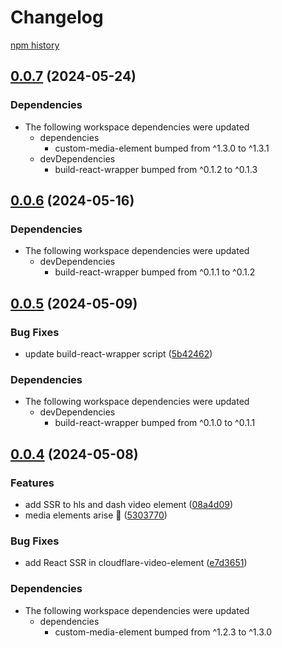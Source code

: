 # Changelog

[npm history][1]

[1]: https://www.npmjs.com/package/dash-video-element?activeTab=versions


## [0.0.7](https://github.com/muxinc/media-elements/compare/dash-video-element@0.0.6...dash-video-element@0.0.7) (2024-05-24)


### Dependencies

* The following workspace dependencies were updated
  * dependencies
    * custom-media-element bumped from ^1.3.0 to ^1.3.1
  * devDependencies
    * build-react-wrapper bumped from ^0.1.2 to ^0.1.3

## [0.0.6](https://github.com/muxinc/media-elements/compare/dash-video-element@0.0.5...dash-video-element@0.0.6) (2024-05-16)


### Dependencies

* The following workspace dependencies were updated
  * devDependencies
    * build-react-wrapper bumped from ^0.1.1 to ^0.1.2

## [0.0.5](https://github.com/muxinc/media-elements/compare/dash-video-element@0.0.4...dash-video-element@0.0.5) (2024-05-09)


### Bug Fixes

* update build-react-wrapper script ([5b42462](https://github.com/muxinc/media-elements/commit/5b42462794192a19b730e7aaabba5646300f0a05))


### Dependencies

* The following workspace dependencies were updated
  * devDependencies
    * build-react-wrapper bumped from ^0.1.0 to ^0.1.1

## [0.0.4](https://github.com/muxinc/media-elements/compare/dash-video-element-v0.0.3...dash-video-element@0.0.4) (2024-05-08)


### Features

* add SSR to hls and dash video element ([08a4d09](https://github.com/muxinc/media-elements/commit/08a4d09c7a514e9d22a74a9b21abf7df2c27298d))
* media elements arise 🌱 ([5303770](https://github.com/muxinc/media-elements/commit/530377067b9d87b464b3c4eadc93c6b210deac56))


### Bug Fixes

* add React SSR in cloudflare-video-element ([e7d3651](https://github.com/muxinc/media-elements/commit/e7d36517ce2682a6642e3dbcb2e48875678d53bd))


### Dependencies

* The following workspace dependencies were updated
  * dependencies
    * custom-media-element bumped from ^1.2.3 to ^1.3.0
